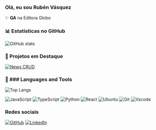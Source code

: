 ### Olá, eu sou Rubén Vásquez

✨ **QA** na Editora Globo

### 📊 Estatísticas no GitHub

![GitHub stats](https://github-readme-stats.vercel.app/api?username=Rubendvb&show_icons=true&theme=dracula)

### 📌 Projetos em Destaque

[![News CRUD](https://github-readme-stats.vercel.app/api/pin/?username=Rubendvb&repo=News-CRUD-V2)](https://github.com/Rubendvb/santander-dev-week-2023)

### 🚀 ### Languages and Tools

![Top Langs](https://github-readme-stats-git-masterrstaa-rickstaa.vercel.app/api/top-langs/?username=Rubendvb&bg_color=000&border_color=30A3DC&title_color=E94D5F&text_color=FFF)

![JavaScript](https://img.shields.io/badge/JavaScript-F7DF1E?style=for-the-badge&logo=javascript&logoColor=black) ![TypeScript](https://img.shields.io/badge/TypeScript-007ACC?style=for-the-badge&logo=typescript&logoColor=white) ![Python](https://img.shields.io/badge/python-3670A0?style=for-the-badge&logo=python&logoColor=ffdd54) ![React](https://img.shields.io/badge/React-20232A?style=for-the-badge&logo=react&logoColor=61DAFB) ![Ubuntu](https://img.shields.io/badge/Ubuntu-35495E?style=for-the-badge&logo=ubuntu&logoColor=2CA5E0) ![Git](https://img.shields.io/badge/GIT-E44C30?style=for-the-badge&logo=git&logoColor=white) ![Vscode](https://img.shields.io/badge/Vscode-007ACC?style=for-the-badge&logo=visual-studio-code&logoColor=white)

### Redes sociais

[![GitHub](https://img.shields.io/badge/GitHub-100000?style=for-the-badge&logo=github&logoColor=white)](https://github.com/Rubendvb) [![LinkedIn](https://img.shields.io/badge/LinkedIn-0077B5?style=for-the-badge&logo=linkedin&logoColor=white)](https://www.linkedin.com/in/rubén-vásquez/)
